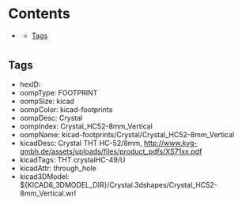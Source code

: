 



Contents
========

* [](#)
	* [Tags](#tags)

# 

## Tags

- hexID: 
- oompType: FOOTPRINT
- oompSize: kicad
- oompColor: kicad-footprints
- oompDesc: Crystal
- oompIndex: Crystal_HC52-8mm_Vertical
- oompName: kicad-footprints/Crystal/Crystal_HC52-8mm_Vertical
- kicadDesc: Crystal THT HC-52/8mm, http://www.kvg-gmbh.de/assets/uploads/files/product_pdfs/XS71xx.pdf
- kicadTags: THT crystalHC-49/U
- kicadAttr: through_hole
- kicad3DModel: ${KICAD6_3DMODEL_DIR}/Crystal.3dshapes/Crystal_HC52-8mm_Vertical.wrl
